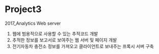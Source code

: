 # Project3
2017_Analytics Web server

1. 웹에 범용적으로 사용할 수 있는 추적코드 개발 
2. 추적한 정보를 보고서로 보여주는 웹 서버 및 페이지 개발 
3. 전기자동차 충전소 정보를 가져오고 클라이언트로 보내주는 프록시 서버 구축
